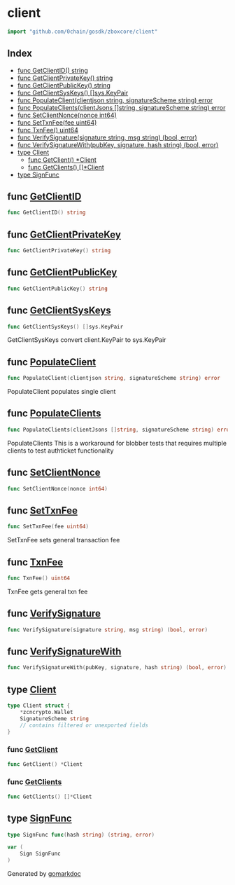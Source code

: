 <!-- Code generated by gomarkdoc. DO NOT EDIT -->

# client

```go
import "github.com/0chain/gosdk/zboxcore/client"
```

## Index

- [func GetClientID\(\) string](<#GetClientID>)
- [func GetClientPrivateKey\(\) string](<#GetClientPrivateKey>)
- [func GetClientPublicKey\(\) string](<#GetClientPublicKey>)
- [func GetClientSysKeys\(\) \[\]sys.KeyPair](<#GetClientSysKeys>)
- [func PopulateClient\(clientjson string, signatureScheme string\) error](<#PopulateClient>)
- [func PopulateClients\(clientJsons \[\]string, signatureScheme string\) error](<#PopulateClients>)
- [func SetClientNonce\(nonce int64\)](<#SetClientNonce>)
- [func SetTxnFee\(fee uint64\)](<#SetTxnFee>)
- [func TxnFee\(\) uint64](<#TxnFee>)
- [func VerifySignature\(signature string, msg string\) \(bool, error\)](<#VerifySignature>)
- [func VerifySignatureWith\(pubKey, signature, hash string\) \(bool, error\)](<#VerifySignatureWith>)
- [type Client](<#Client>)
  - [func GetClient\(\) \*Client](<#GetClient>)
  - [func GetClients\(\) \[\]\*Client](<#GetClients>)
- [type SignFunc](<#SignFunc>)


<a name="GetClientID"></a>
## func [GetClientID](<https://github.com/0chain/gosdk/blob/staging/zboxcore/client/entity.go#L81>)

```go
func GetClientID() string
```



<a name="GetClientPrivateKey"></a>
## func [GetClientPrivateKey](<https://github.com/0chain/gosdk/blob/staging/zboxcore/client/entity.go#L89>)

```go
func GetClientPrivateKey() string
```



<a name="GetClientPublicKey"></a>
## func [GetClientPublicKey](<https://github.com/0chain/gosdk/blob/staging/zboxcore/client/entity.go#L85>)

```go
func GetClientPublicKey() string
```



<a name="GetClientSysKeys"></a>
## func [GetClientSysKeys](<https://github.com/0chain/gosdk/blob/staging/zboxcore/client/entity.go#L98>)

```go
func GetClientSysKeys() []sys.KeyPair
```

GetClientSysKeys convert client.KeyPair to sys.KeyPair

<a name="PopulateClient"></a>
## func [PopulateClient](<https://github.com/0chain/gosdk/blob/staging/zboxcore/client/entity.go#L40>)

```go
func PopulateClient(clientjson string, signatureScheme string) error
```

PopulateClient populates single client

<a name="PopulateClients"></a>
## func [PopulateClients](<https://github.com/0chain/gosdk/blob/staging/zboxcore/client/entity.go#L61>)

```go
func PopulateClients(clientJsons []string, signatureScheme string) error
```

PopulateClients This is a workaround for blobber tests that requires multiple clients to test authticket functionality

<a name="SetClientNonce"></a>
## func [SetClientNonce](<https://github.com/0chain/gosdk/blob/staging/zboxcore/client/entity.go#L46>)

```go
func SetClientNonce(nonce int64)
```



<a name="SetTxnFee"></a>
## func [SetTxnFee](<https://github.com/0chain/gosdk/blob/staging/zboxcore/client/entity.go#L51>)

```go
func SetTxnFee(fee uint64)
```

SetTxnFee sets general transaction fee

<a name="TxnFee"></a>
## func [TxnFee](<https://github.com/0chain/gosdk/blob/staging/zboxcore/client/entity.go#L56>)

```go
func TxnFee() uint64
```

TxnFee gets general txn fee

<a name="VerifySignature"></a>
## func [VerifySignature](<https://github.com/0chain/gosdk/blob/staging/zboxcore/client/entity.go#L133>)

```go
func VerifySignature(signature string, msg string) (bool, error)
```



<a name="VerifySignatureWith"></a>
## func [VerifySignatureWith](<https://github.com/0chain/gosdk/blob/staging/zboxcore/client/entity.go#L142>)

```go
func VerifySignatureWith(pubKey, signature, hash string) (bool, error)
```



<a name="Client"></a>
## type [Client](<https://github.com/0chain/gosdk/blob/staging/zboxcore/client/entity.go#L12-L16>)



```go
type Client struct {
    *zcncrypto.Wallet
    SignatureScheme string
    // contains filtered or unexported fields
}
```

<a name="GetClient"></a>
### func [GetClient](<https://github.com/0chain/gosdk/blob/staging/zboxcore/client/entity.go#L73>)

```go
func GetClient() *Client
```



<a name="GetClients"></a>
### func [GetClients](<https://github.com/0chain/gosdk/blob/staging/zboxcore/client/entity.go#L77>)

```go
func GetClients() []*Client
```



<a name="SignFunc"></a>
## type [SignFunc](<https://github.com/0chain/gosdk/blob/staging/zboxcore/client/entity.go#L10>)



```go
type SignFunc func(hash string) (string, error)
```

<a name="Sign"></a>

```go
var (
    Sign SignFunc
)
```

Generated by [gomarkdoc](<https://github.com/princjef/gomarkdoc>)
